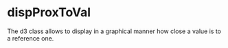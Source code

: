 # dispProxToVal
 The d3 class allows to display in a graphical manner how close a value is to a reference one.
